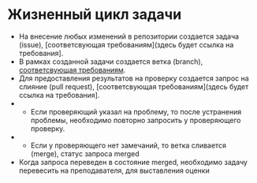 # Жизненный цикл задачи

- На внесение любых изменений в репозитории создается задача (issue), [соответсвующая требованиям](здесь будет ссылка на требования].
- В рамках созданной задачи создается ветка (branch), [соответсвующая требованиям](https://github.com/Students-of-the-city-of-Kostroma/Student-timetable/tree/dev/Docs/branches.md).
- Для предоставления результатов на проверку создается запрос на слияние (pull request), [соответсвующая требованиям](здесь будет ссылка на требования].
- - Если проверяющий указал на проблему, то после устранения проблемы, необходимо повторно запросить у проверяющего проверку.
- - Если у проверяющего нет замечаний, то ветка сливается (merge), статус запроса merged
- Когда запроса переведен в состояние merged, необходимо задачу перевесить на преподавателя, для выставления оценки

